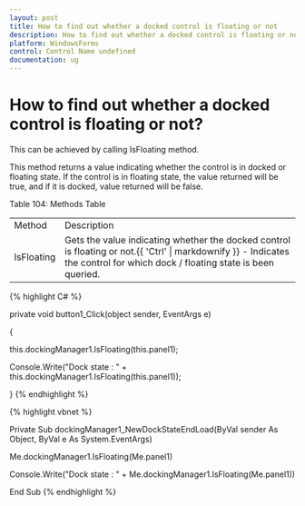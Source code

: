```yaml
---
layout: post
title: How to find out whether a docked control is floating or not
description: How to find out whether a docked control is floating or not
platform: WindowsForms
control: Control Name undefined
documentation: ug
---
```


# How to find out whether a docked control is floating or not?

This can be achieved by calling IsFloating method.

This method returns a value indicating whether the control is in docked or floating state. If the control is in floating state, the value returned will be true, and if it is docked, value returned will be false.

Table 104: Methods Table

<table>
<tr>
<td>
Method</td><td>
Description</td></tr>
<tr>
<td>
IsFloating</td><td>
Gets the value indicating whether the docked control is floating or not.{{ 'Ctrl' | markdownify }} - Indicates the control for which dock / floating state is been queried.</td></tr>
</table>

{% highlight C# %}


private void button1_Click(object sender, EventArgs e)

{

this.dockingManager1.IsFloating(this.panel1);

Console.Write("Dock state : " + this.dockingManager1.IsFloating(this.panel1));

}
{% endhighlight %}

{% highlight vbnet %}





Private Sub dockingManager1_NewDockStateEndLoad(ByVal sender As Object, ByVal e As System.EventArgs)

Me.dockingManager1.IsFloating(Me.panel1)

Console.Write("Dock state : " + Me.dockingManager1.IsFloating(Me.panel1))

End Sub
{% endhighlight %}






